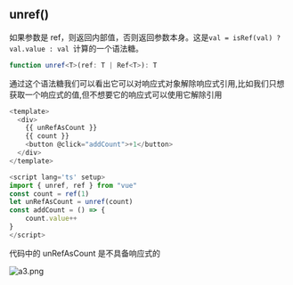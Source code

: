 ## unref()
如果参数是 ref，则返回内部值，否则返回参数本身。这是`val = isRef(val) ? val.value : val `计算的一个语法糖。

```ts
function unref<T>(ref: T | Ref<T>): T
```

通过这个语法糖我们可以看出它可以对响应式对象解除响应式引用,比如我们只想获取一个响应式的值,但不想要它的响应式可以使用它解除引用


```js
<template>
  <div>
    {{ unRefAsCount }}
    {{ count }}
    <button @click="addCount">+1</button>
  </div>
</template>

<script lang='ts' setup>
import { unref, ref } from "vue"
const count = ref(1)
let unRefAsCount = unref(count)
const addCount = () => {
    count.value++
}
</script>

```
代码中的 unRefAsCount 是不具备响应式的

![a3.png](http://cdn.alongweb.top/images/webbox/a3.webp)
